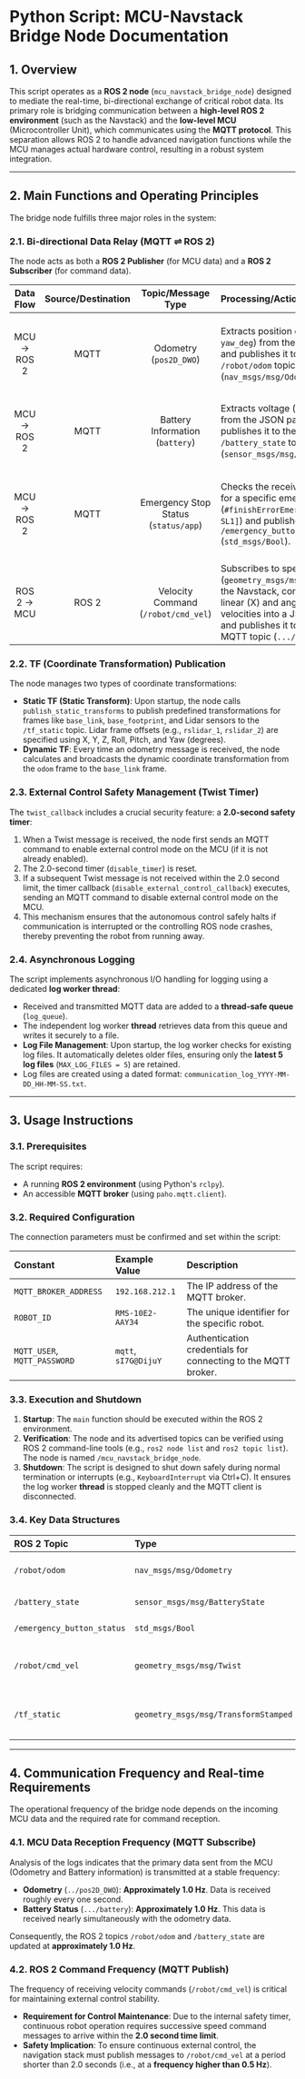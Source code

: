 # Python Script: MCU-Navstack Bridge Node Documentation

## 1. Overview

This script operates as a **ROS 2 node** (`mcu_navstack_bridge_node`) designed to mediate the real-time, bi-directional exchange of critical robot data. Its primary role is bridging communication between a **high-level ROS 2 environment** (such as the Navstack) and the **low-level MCU** (Microcontroller Unit), which communicates using the **MQTT protocol**. This separation allows ROS 2 to handle advanced navigation functions while the MCU manages actual hardware control, resulting in a robust system integration.

---

## 2. Main Functions and Operating Principles

The bridge node fulfills three major roles in the system:

### 2.1. Bi-directional Data Relay (MQTT $\rightleftharpoons$ ROS 2)

The node acts as both a **ROS 2 Publisher** (for MCU data) and a **ROS 2 Subscriber** (for command data).

| Data Flow | Source/Destination | Topic/Message Type | Processing/Action | Purpose |
| :---: | :---: | :---: | :--- | :--- |
| MCU $\to$ ROS 2 | MQTT | Odometry (`pos2D_DWO`) | Extracts position data (`x_m`, `y_m`, `yaw_deg`) from the JSON payload and publishes it to the ROS 2 `/robot/odom` topic (`nav_msgs/msg/Odometry`). | Provides the robot's position and orientation data to the navigation stack. |
| MCU $\to$ ROS 2 | MQTT | Battery Information (`battery`) | Extracts voltage (`voltage_v`) from the JSON payload and publishes it to the ROS 2 `/battery_state` topic (`sensor_msgs/msg/BatteryState`). | Provides the robot's energy status to monitoring systems. |
| MCU $\to$ ROS 2 | MQTT | Emergency Stop Status (`status/app`) | Checks the received message for a specific emergency string (`#finishErrorEmergency[BL10-SL1]`) and publishes the status to `/emergency_button_status` (`std_msgs/Bool`). | Transmits the state of the emergency stop across the entire ROS ecosystem. |
| ROS 2 $\to$ MCU | ROS 2 | Velocity Command (`/robot/cmd_vel`) | Subscribes to speed commands (`geometry_msgs/msg/Twist`) from the Navstack, converts the linear (X) and angular (Z) velocities into a JSON payload, and publishes it to the MCU's MQTT topic (`.../nav`). | Executes movement plans commanded by ROS on the physical robot. |

### 2.2. TF (Coordinate Transformation) Publication

The node manages two types of coordinate transformations:

* **Static TF (Static Transform)**: Upon startup, the node calls `publish_static_transforms` to publish predefined transformations for frames like `base_link`, `base_footprint`, and Lidar sensors to the `/tf_static` topic. Lidar frame offsets (e.g., `rslidar_1`, `rslidar_2`) are specified using X, Y, Z, Roll, Pitch, and Yaw (degrees).
* **Dynamic TF**: Every time an odometry message is received, the node calculates and broadcasts the dynamic coordinate transformation from the `odom` frame to the `base_link` frame.

### 2.3. External Control Safety Management (Twist Timer)

The `twist_callback` includes a crucial security feature: a **2.0-second safety timer**:

1.  When a Twist message is received, the node first sends an MQTT command to enable external control mode on the MCU (if it is not already enabled).
2.  The 2.0-second timer (`disable_timer`) is reset.
3.  If a subsequent Twist message is not received within the 2.0 second limit, the timer callback (`disable_external_control_callback`) executes, sending an MQTT command to disable external control mode on the MCU.
4.  This mechanism ensures that the autonomous control safely halts if communication is interrupted or the controlling ROS node crashes, thereby preventing the robot from running away.

### 2.4. Asynchronous Logging

The script implements asynchronous I/O handling for logging using a dedicated **log worker thread**:

* Received and transmitted MQTT data are added to a **thread-safe queue** (`log_queue`).
* The independent log worker **thread** retrieves data from this queue and writes it securely to a file.
* **Log File Management**: Upon startup, the log worker checks for existing log files. It automatically deletes older files, ensuring only the **latest 5 log files** (`MAX_LOG_FILES = 5`) are retained.
* Log files are created using a dated format: `communication_log_YYYY-MM-DD_HH-MM-SS.txt`.

---

## 3. Usage Instructions

### 3.1. Prerequisites

The script requires:

* A running **ROS 2 environment** (using Python's `rclpy`).
* An accessible **MQTT broker** (using `paho.mqtt.client`).

### 3.2. Required Configuration

The connection parameters must be confirmed and set within the script:

| Constant | Example Value | Description |
| :--- | :--- | :--- |
| `MQTT_BROKER_ADDRESS` | `192.168.212.1` | The IP address of the MQTT broker. |
| `ROBOT_ID` | `RMS-10E2-AAY34` | The unique identifier for the specific robot. |
| `MQTT_USER`, `MQTT_PASSWORD` | `mqtt`, `sI7G@DijuY` | Authentication credentials for connecting to the MQTT broker. |

### 3.3. Execution and Shutdown

1.  **Startup**: The `main` function should be executed within the ROS 2 environment.
2.  **Verification**: The node and its advertised topics can be verified using ROS 2 command-line tools (e.g., `ros2 node list` and `ros2 topic list`). The node is named `/mcu_navstack_bridge_node`.
3.  **Shutdown**: The script is designed to shut down safely during normal termination or interrupts (e.g., `KeyboardInterrupt` via Ctrl+C). It ensures the log worker **thread** is stopped cleanly and the MQTT client is disconnected.

### 3.4. Key Data Structures

| ROS 2 Topic | Type | Description | Data Source |
| :--- | :--- | :--- | :--- |
| `/robot/odom` | `nav_msgs/msg/Odometry` | MCU odometry data (`pos2D_DWO`) | MQTT (MCU) |
| `/battery_state` | `sensor_msgs/msg/BatteryState` | Battery voltage (`voltage_v`) | MQTT (MCU) |
| `/emergency_button_status` | `std_msgs/Bool` | Emergency stop flag | MQTT (MCU) |
| `/robot/cmd_vel` | `geometry_msgs/msg/Twist` | Velocity commands (Linear X, Angular Z) | ROS 2 (Navstack, etc.) |
| `/tf_static` | `geometry_msgs/msg/TransformStamped` | Fixed sensor coordinate transformations (e.g., Lidar) | Internal configuration |

---

## 4. Communication Frequency and Real-time Requirements

The operational frequency of the bridge node depends on the incoming MCU data and the required rate for command reception.

### 4.1. MCU Data Reception Frequency (MQTT Subscribe)

Analysis of the logs indicates that the primary data sent from the MCU (Odometry and Battery information) is transmitted at a stable frequency:

* **Odometry** (`../pos2D_DWO`): **Approximately 1.0 Hz**. Data is received roughly every one second.
* **Battery Status** (`.../battery`): **Approximately 1.0 Hz**. This data is received nearly simultaneously with the odometry data.

Consequently, the ROS 2 topics `/robot/odom` and `/battery_state` are updated at **approximately 1.0 Hz**.

### 4.2. ROS 2 Command Frequency (MQTT Publish)

The frequency of receiving velocity commands (`/robot/cmd_vel`) is critical for maintaining external control stability.

* **Requirement for Control Maintenance**: Due to the internal safety timer, continuous robot operation requires successive speed command messages to arrive within the **2.0 second time limit**.
* **Safety Implication**: To ensure continuous external control, the navigation stack must publish messages to `/robot/cmd_vel` at a period shorter than 2.0 seconds (i.e., at a **frequency higher than 0.5 Hz**).